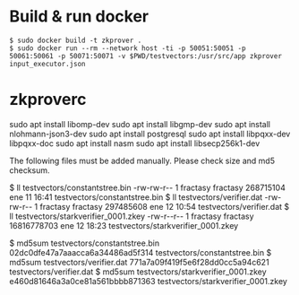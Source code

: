 # Build & run docker

```
$ sudo docker build -t zkprover .
$ sudo docker run --rm --network host -ti -p 50051:50051 -p 50061:50061 -p 50071:50071 -v $PWD/testvectors:/usr/src/app zkprover input_executor.json
```

# zkproverc

sudo apt install libomp-dev
sudo apt install libgmp-dev
sudo apt install nlohmann-json3-dev
sudo apt install postgresql
sudo apt install libpqxx-dev libpqxx-doc
sudo apt install nasm
sudo apt install libsecp256k1-dev

The following files must be added manually.  Please check size and md5 checksum.

$ ll testvectors/constantstree.bin
-rw-rw-r-- 1 fractasy fractasy 268715104 ene 11 16:41 testvectors/constantstree.bin
$ ll testvectors/verifier.dat
-rw-rw-r-- 1 fractasy fractasy 297485608 ene 12 10:54 testvectors/verifier.dat
$ ll testvectors/starkverifier_0001.zkey
-rw-r--r-- 1 fractasy fractasy 16816778703 ene 12 18:23 testvectors/starkverifier_0001.zkey

$ md5sum testvectors/constantstree.bin
02dc0dfe47a7aaacca6a34486ad5f314  testvectors/constantstree.bin
$ md5sum testvectors/verifier.dat
771a7a09f419f5e6f28dd0cc5a94c621  testvectors/verifier.dat
$ md5sum testvectors/starkverifier_0001.zkey
e460d81646a3a0ce81a561bbbb871363  testvectors/starkverifier_0001.zkey
